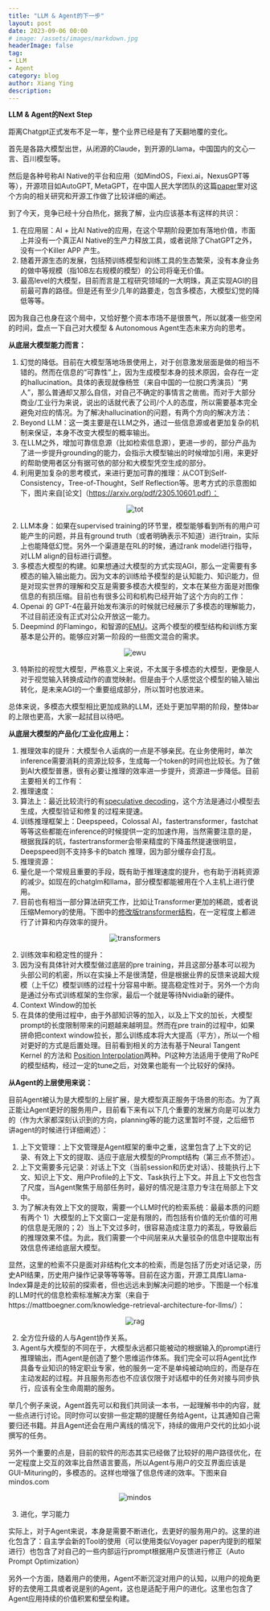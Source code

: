 ```yaml
---
title: "LLM & Agent的下一步"
layout: post
date: 2023-09-06 00:00
# image: /assets/images/markdown.jpg
headerImage: false
tag:
- LLM
- Agent
category: blog
author: Xiang Ying
description: 
---
```


**LLM & Agent的Next Step**

距离Chatgpt正式发布不足一年，整个业界已经是有了天翻地覆的变化。

首先是各路大模型出世，从闭源的Claude，到开源的Llama，中国国内的文心一言、百川模型等。

然后是各种号称AI Native的平台和应用（如MindOS，Fiexi.ai，NexusGPT等等），开源项目如AutoGPT, MetaGPT，在中国人民大学团队的这篇[paper](https://arxiv.org/pdf/2308.11432.pdf)里对这个方向的相关研究和开源工作做了比较详细的阐述。

到了今天，竞争已经十分白热化，据我了解，业内应该基本有这样的共识：

1. 在应用层：AI + 比AI Native的应用，在这个早期阶段更加有落地价值，市面上并没有一个真正AI Native的生产力释放工具，或者说除了ChatGPT之外，没有一个Killer APP 产生。
2. 随着开源生态的发展，包括预训练模型和训练工具的生态繁荣，没有本身业务的做中等规模（指10B左右规模的模型）的公司将毫无价值。
3. 最高level的大模型，目前而言是工程研究领域的一大明珠，真正实现AGI的目前最可靠的路径。但是还有至少几年的路要走，包含多模态，大模型幻觉的降低等等。

因为我自己也身在这个局中，又恰好整个资本市场不是很景气，所以就凑一些空闲的时间，盘点一下自己对大模型 & Autonomous Agent生态未来方向的思考。

**从底层大模型能力而言：**

1. 幻觉的降低。目前在大模型落地场景使用上，对于创意激发层面是做的相当不错的。然而在信息的“可靠性”上，因为生成模型本身的技术原因，会存在一定的hallucination。具体的表现就像杨笠（来自中国的一位脱口秀演员）“男人”，那么普通却又那么自信，对自己不确定的事情言之凿凿。而对于大部分商业/工业行为来说，说出的话就代表了公司/个人的态度，所以需要基本完全避免对应的情况。为了解决hallucination的问题，有两个方向的解决方法：
1. Beyond LLM：这一类主要是在LLM之外，通过一些信息源或者更加复杂的机制来保证，本身不改变大模型的概率输出。
1. 在LLM之外，增加可靠信息源（比如检索信息源），更进一步的，部分产品为了进一步提升grounding的能力，会指示大模型输出的时候增加引用，来更好的帮助使用者区分有据可依的部分和大模型凭空生成的部分。
2. 利用更加复杂的思考模式，来进行更加可靠的推理：从COT到Self-Consistency，Tree-of-Thought，Self Reflection等。思考方式的示意图如下，图片来自[论文]（https://arxiv.org/pdf/2305.10601.pdf）：

<p align="center">
  <img src="/assets/images/tot.png" alt="tot">
</p>

2. LLM本身：如果在supervised training的环节里，模型能够看到所有的用户可能产生的问题，并且有ground truth（或者明确表示不知道）进行train，实际上也能降低幻觉。另外一个渠道是在RL的时候，通过rank model进行指导，对LLM align的目标进行调整。
2. 多模态大模型的构建。如果想通过大模型的方式实现AGI，那么一定需要有多模态的输入输出能力。因为文本的训练给予模型的是认知能力、知识能力，但是对现实世界的理解和交互是需要多模态大模型的，文本在某些方面是对图像信息的有损压缩。目前也有很多公司和机构已经开始了这个方向的工作：
1. Openai 的 GPT-4在最开始发布演示的时候就已经展示了多模态的理解能力，不过目前还没有正式对公众开放这一能力。
2. Deepmind 的Flamingo，和智源的[EMU](https://arxiv.org/pdf/2307.05222.pdf)。这两个模型的模型结构和训练方案基本是公开的。能够应对第一阶段的一些图文混合的需求。

<p align="center">
  <img src="/assets/images/ewu.png" alt="ewu">
</p>

3. 特斯拉的视觉大模型，严格意义上来说，不太属于多模态的大模型，更像是人对于视觉输入转换成动作的直觉映射。但是由于个人感觉这个模型的输入输出转化，是未来AGI的一个重要组成部分，所以暂时也放进来。

总体来说，多模态大模型相比更加成熟的LLM，还处于更加早期的阶段，整体bar的上限也更高，大家一起拭目以待吧。

**从底层大模型的产品化/工业化应用上：**

1. 推理效率的提升：大模型令人诟病的一点是不够亲民。在业务使用时，单次inference需要消耗的资源比较多，生成每一个token的时间也比较长。为了做到AI大模型普惠，很有必要让推理的效率进一步提升，资源进一步降低。目前主要相关的工作有：
1. 推理速度：
1. 算法上：最近比较流行的有[speculative decoding](https://arxiv.org/pdf/2302.01318.pdf)，这个方法是通过小模型去生成，大模型验证和修复的过程来提速。
2. 训练推理框架上：Deepspeed，Colossal AI，fastertransformer，fastchat等等这些都能在inference的时候提供一定的加速作用，当然需要注意的是，根据我踩的坑，fastertransformer会带来精度的下降虽然提速很明显，Deepspeed则不支持多卡的batch 推理，因为部分缓存会打乱。
2. 推理资源：
1. 量化是一个常规且重要的手段，既有助于推理速度的提升，也有助于消耗资源的减少。如现在的chatglm和llama，部分模型都能被用在个人主机上进行使用。
2. 目前也有相当一部分算法研究工作，比如让Transformer更加的稀疏，或者说压缩Memory的使用。下图中的[修改版transformer结构](https://arxiv.org/pdf/2009.06732.pdf)，在一定程度上都进行了计算和内存效率的提升。

<p align="center">
  <img src="/assets/images/transformers.png" alt="transformers">
</p>

2. 训练效率和稳定性的提升：
1. 因为没有具体针对大模型做过底层的pre training，并且这部分基本可以视为头部公司的机密，所以在实操上不是很清楚，但是根据业界的反馈来说超大规模（上千亿）模型训练的过程十分容易中断。提高稳定性对于。另外一个方向是通过分布式训练框架的生你家，最后一个就是等待Nvidia新的硬件。
3. Context Window的加长
1. 在具体的使用过程中，由于外部知识等的加入，以及上下文的加长，大模型prompt的长度限制带来的问题越来越明显。然而在pre train的过程中，如果拼命把context window拉长，那么训练成本将大大提高（平方），所以一个相对更好的方式是后置处理。目前看到相关的方法有基于Neural Tangent Kernel 的方法和 [Position Interpolation](https://arxiv.org/pdf/2306.15595.pdf)两种。PI这种方法适用于使用了RoPE的模型结构，经过一定的tune之后，对效果也能有一个比较好的保持。

**从Agent的上层使用来说：**

目前Agent被认为是大模型的上层扩展，是大模型真正服务于场景的形态。为了真正能让Agent更好的服务用户，目前看下来有以下几个重要的发展方向是可以发力的（作为大家都深刻认识到的方向，planning等的能力这里暂时不提，之后细节讲agent的时候进行详细阐述）：

1. 上下文管理：上下文管理是Agent框架的重中之重，这里包含了上下文的记录、有效上下文的提取、适应于底层大模型的Prompt结构（第三点不赘述）。
1. 上下文需要多元记录：对话上下文（当前session和历史对话）、技能执行上下文、知识上下文、用户Profile的上下文、Task执行上下文。并且上下文也包含了尺度，当Agent聚焦于局部任务时，最好的情况是注意力专注在局部上下文中。
2. 为了解决有效上下文的提取，需要一个LLM时代的检索系统：最最本质的问题有两个 1）大模型的上下文窗口一定是有限的，而包括有价值的无价值的可用的信息是无限的；2）当上下文过多时，很容易造成注意力的紊乱，导致最后的推理效果不佳。为此，我们需要一个中间层来从大量驳杂的信息中提取出有效信息传递给底层大模型。

显然，这里的检索不只是面对非结构化文本的检索，而是包括了历史对话记录，历史API结果，历史用户操作记录等等等等。目前在这方面，开源工具库Llama-Index算是走的比较前的探索者，但也远远未到解决问题的地步。下图是一个标准的LLM时代的信息检索标准解决方案（来自于https://mattboegner.com/knowledge-retrieval-architecture-for-llms/）：

<p align="center">
  <img src="/assets/images/rag.png" alt="rag">
</p>

2. 全方位升级的人与Agent协作关系。
1. Agent与大模型的不同在于，大模型永远都只能被动的根据输入的prompt进行推理输出，而Agent是创造了整个思维运作体系。我们完全可以将Agent比作具备专业知识的特定职业专家，他的服务一定不是单纯被动响应的，而是存在主动发起的过程。并且服务形态也不应该仅限于对话框中的任务对接与同步执行，应该有全生命周期的服务。

举几个例子来说，Agent首先可以和我们共同读一本书，一起理解书中的内容，就一些点进行讨论。同时你可以安排一些定期的提醒任务给Agent，让其通知自己需要归还书籍。并且Agent还会在用户离线的情况下，持续的做用户交代的比如小说撰写的任务。

另外一个重要的点是，目前的软件的形态其实已经做了比较好的用户路径优化，在一定程度上交互的效率比自然语言要高，所以Agent与用户的交互界面应该是GUI-Mituring的，多模态的。这样也增强了信息传递的效率。下图来自 mindos.com

<p align="center">
  <img src="/assets/images/mindos.png" alt="mindos">
</p>

3. 进化，学习能力

实际上，对于Agent来说，本身是需要不断进化，去更好的服务用户的。这里的进化包含了：自主学会新的Tool的使用（可以使用类似Voyager paper内提到的框架进行）也包含了对自己的一些内部运行prompt根据用户反馈进行修正（Auto Prompt Optimization）

另外一个方面，随着用户的使用，Agent不断沉淀对用户的认知，以用户的视角更好的去使用工具或者说是别的Agent，这也是适配于用户的进化。这里也包含了Agent应用持续的价值积累和壁垒构建。


